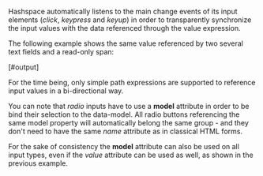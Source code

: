 
Hashspace automatically listens to the main change events of its input elements (*click*, *keypress* and *keyup*) in order to transparently synchronize the input values with the data referenced through the value expression.

The following example shows the same value referenced by two several text fields and a read-only span:

[#output]

For the time being, only simple path expressions are supported to reference input values in a bi-directional way.

You can note that *radio* inputs have to use a **model** attribute in order to be bind their selection to the data-model. All radio buttons referencing the same model property will automatically belong the same group - and they don't need to have the same *name* attribute as in classical HTML forms.

For the sake of consistency the **model** attribute can also be used on all input types, even if the *value* attribute can be used as well, as shown in the previous example.

